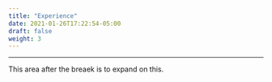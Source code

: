```yaml
---
title: "Experience"
date: 2021-01-26T17:22:54-05:00
draft: false
weight: 3
---
```


---



<!--more-->

This area after the breaek is to expand on this.